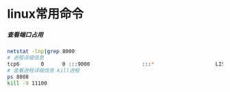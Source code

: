 # linux常用命令


#####  查看端口占用

```bash
netstat -lnp|grep 8000
# 进程详细信息
tcp6       0      0 :::9000                 :::*                    LISTEN      8808/main 
# 查看进程详细信息 kill进程
ps 8808
kill -9 11100
```






